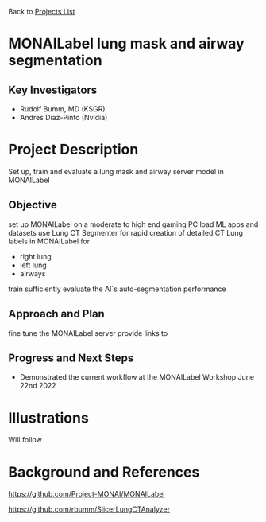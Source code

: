 Back to [Projects List](../../README.md#ProjectsList)

# MONAILabel lung mask and airway segmentation

## Key Investigators

- Rudolf Bumm, MD (KSGR)
- Andres Diaz-Pinto (Nvidia)

# Project Description

Set up, train and evaluate a lung mask and airway server model in MONAILabel

## Objective

<!-- Describe here WHAT you would like to achieve (what you will have as end result). -->

set up MONAILabel on a moderate to high end gaming PC
load ML apps and datasets 
use  Lung CT Segmenter for rapid creation of detailed CT Lung labels in MONAILabel for
- right lung
- left lung
- airways

train sufficiently 
evaluate the AI´s auto-segmentation performance

## Approach and Plan

<!-- Describe here HOW you would like to achieve the objectives stated above. -->

fine tune the MONAILabel server
provide links to 

## Progress and Next Steps

<!-- Update this section as you make progress, describing of what you have ACTUALLY DONE. If there are specific steps that you could not complete then you can describe them here, too. -->

- Demonstrated the current workflow at the MONAILabel Workshop June 22nd 2022

# Illustrations

Will follow

# Background and References

https://github.com/Project-MONAI/MONAILabel

https://github.com/rbumm/SlicerLungCTAnalyzer
